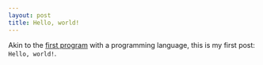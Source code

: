 ```yaml
---
layout: post
title: Hello, world!
---
```


Akin to the [first program](https://en.wikipedia.org/wiki/%22Hello,_World!%22_program) with a programming language, this is my first post: `Hello, world!`.
